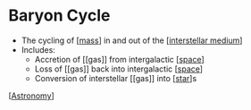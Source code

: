# Baryon Cycle

- The cycling of [[mass]] in and out of the [[interstellar medium]]
- Includes:
  - Accretion of [[gas]] from intergalactic [[space]]
  - Loss of [[gas]] back into intergalactic [[space]]
  - Conversion of interstellar [[gas]] into [[star]]s

[[Astronomy]]

[//begin]: # "Autogenerated link references for markdown compatibility"
[mass]: mass "Mass"
[interstellar medium]: interstellar-medium "Interstellar Medium"
[space]: space "Space"
[star]: star "Star"
[Astronomy]: astronomy "Astronomy"
[//end]: # "Autogenerated link references"